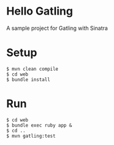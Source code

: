 # Hello Gatling

A sample project for Gatling with Sinatra

# Setup

```
$ mvn clean compile
$ cd web
$ bundle install 
```

# Run

```
$ cd web
$ bundle exec ruby app &
$ cd ..
$ mvn gatling:test
```
